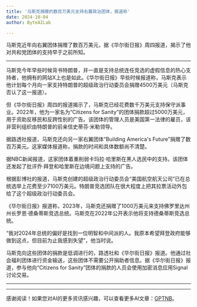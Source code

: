 ```yaml
---
title: '马斯克捐赠的数百万美元支持右翼政治团体，报道称'
date: 2024-10-04
author: ByteAILab

---
```


马斯克近年向右翼团体捐赠了数百万美元，据《华尔街日报》周四报道，揭示了他对共和党团体的支持早于之前所知。

---


马斯克今年早些时候背书特朗普，并一直是支持总统连任竞选的虚假信息的热心支持者，他拥有的网站X上也是如此。《华尔街日报》早些时候报道称，马斯克表示他计划每个月向一家支持特朗普的超级政治行动委员会捐赠4500万美元（马斯克否认了这一报道）。

但《华尔街日报》周四的报道揭示了，马斯克已经花费数千万美元支持保守派事业。2022年，他为一家名为“Citizens for Sanity”的团体捐款超过5000万美元，用于资助反移民和反跨性别的广告。该团体的管理人员是美国第一法律的雇员，该非营利组织由特朗普的前亲信史蒂芬·米勒领导。

据路透社报道，马斯克还向另一家右翼团体“Building America's Future”捐赠了数百万美元。这家媒体报道称，捐款的时间和具体数额尚不清楚。

据NBC新闻报道，这家团体着重削弱卡玛拉·哈里斯在黑人选民中的支持。该团体还发起了批评乔·拜登和哈里斯在边境问题上支持的广告。

根据彭博社的报道，马斯克创建的超级政治行动委员会“美国航空航天公司”已在总统选举上花费至少7100万美元。特朗普竞选团队在很大程度上把其拉票活动外包给了这个超级政治行动委员会。

《华尔街日报》报道称，2023年，马斯克还捐赠了1000万美元来支持佛罗里达州州长罗恩·德桑蒂斯竞选总统。马斯克在2022年公开表示他将支持德桑蒂斯竞选总统。

“我对2024年总统的偏好是找到一位明智和中间派的人。我原本希望拜登政府能够做到这点，但目前为止我感到失望”，他当时说。

马斯克向这些团体的捐款是低调进行的，路透社和《华尔街日报》报道。他通过社会福利团体进行资金输送，这些团体不需要公开捐助者信息。据《华尔街日报》报道，参与他向“Citizens for Sanity”团体的捐款的人员会使用加密消息应用Signal讨论交易。

---
---
感谢阅读！如果您对AI的更多资讯感兴趣，可以查看更多AI文章：[GPTNB](https://gptnb.com)。